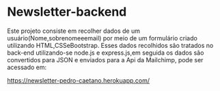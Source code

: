 # Newsletter-backend

 Este projeto consiste em recolher dados de um usuário(Nome,sobrenomeeemail) por meio de um formulário criado 
 utilizando HTML,CSSeBootstrap. Esses dados recolhidos são tratados no back-end utilizando-se node.js e express.js,em seguida 
 os dados são convertidos para JSON e enviados para a Api da Mailchimp, pode ser acessado em:

https://newsletter-pedro-caetano.herokuapp.com/
